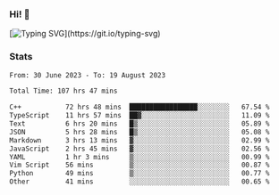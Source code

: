 ### Hi!  👋

[![Typing SVG](https://readme-typing-svg.herokuapp.com?font=Fira+Code&pause=1000&width=435&lines=Hello!+I'm+Texiwustion.)](https://git.io/typing-svg)

### Stats

<!--START_SECTION:waka-->

```txt
From: 30 June 2023 - To: 19 August 2023

Total Time: 107 hrs 47 mins

C++           72 hrs 48 mins  █████████████████░░░░░░░░   67.54 %
TypeScript    11 hrs 57 mins  ██▓░░░░░░░░░░░░░░░░░░░░░░   11.09 %
Text          6 hrs 20 mins   █▒░░░░░░░░░░░░░░░░░░░░░░░   05.89 %
JSON          5 hrs 28 mins   █▒░░░░░░░░░░░░░░░░░░░░░░░   05.08 %
Markdown      3 hrs 13 mins   ▓░░░░░░░░░░░░░░░░░░░░░░░░   02.99 %
JavaScript    2 hrs 45 mins   ▓░░░░░░░░░░░░░░░░░░░░░░░░   02.56 %
YAML          1 hr 3 mins     ▒░░░░░░░░░░░░░░░░░░░░░░░░   00.99 %
Vim Script    56 mins         ▒░░░░░░░░░░░░░░░░░░░░░░░░   00.87 %
Python        49 mins         ▒░░░░░░░░░░░░░░░░░░░░░░░░   00.77 %
Other         41 mins         ░░░░░░░░░░░░░░░░░░░░░░░░░   00.65 %
```

<!--END_SECTION:waka-->
